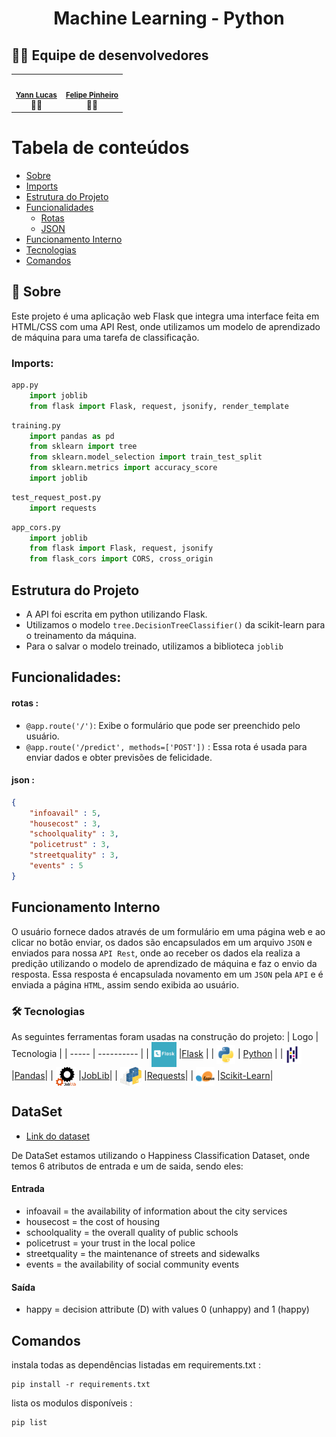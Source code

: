 <h1 align='center'>
    <p>Machine Learning - Python</p>
</h1>

## 🙋‍♂️ Equipe de desenvolvedores
<table align='center'>
  <tr>
    <td align="center">
        <img style="border-radius: 50%;" src="https://avatars.githubusercontent.com/u/101208372?v=4" width="100px;" alt=""/><br /><sub><b><a href="https://github.com/Y4nnLS">Yann Lucas</a></b></sub></a><br />👨‍🚀</a></td>
    <td align="center">
        <img style="border-radius: 50%;" src="https://avatars.githubusercontent.com/u/60533993?v=4" width="100px;" alt=""/><br /><sub><b><a href="https://github.com/Ypsiloon">Felipe Pinheiro</a></b></sub></a><br />👨‍🚀</td>
  </table>

Tabela de conteúdos
=================
<!--ts-->
   * [Sobre](#📘-sobre)
   * [Imports](#imports)
   * [Estrutura do Projeto](#estrutura-do-projeto)
   * [Funcionalidades](#funcionalidades)
      * [Rotas](#rotas)
      * [JSON](#json)
   * [Funcionamento Interno](#funcionamento-interno)
   * [Tecnologias](#🛠-tecnologias)
   * [Comandos](#comandos)
<!--te-->

## 📘 Sobre

Este projeto é uma aplicação web Flask que integra uma interface feita em HTML/CSS com uma API Rest, onde utilizamos um modelo de aprendizado de máquina para uma tarefa de classificação.

### Imports:
```py
app.py
    import joblib
    from flask import Flask, request, jsonify, render_template
```
```py
training.py
    import pandas as pd
    from sklearn import tree
    from sklearn.model_selection import train_test_split
    from sklearn.metrics import accuracy_score
    import joblib
```
```py
test_request_post.py
    import requests
```
```py
app_cors.py
    import joblib
    from flask import Flask, request, jsonify
    from flask_cors import CORS, cross_origin
```

## Estrutura do Projeto
- A API foi escrita em python utilizando Flask.
- Utilizamos o modelo `tree.DecisionTreeClassifier()` da scikit-learn para o treinamento da máquina.
- Para o salvar o modelo treinado, utilizamos a biblioteca `joblib`

## Funcionalidades:
#### rotas :
- `@app.route('/')`: Exibe o formulário que pode ser preenchido pelo usuário.
- `@app.route('/predict', methods=['POST'])` : Essa rota é usada para enviar dados e obter previsões de felicidade.

#### json :
```json
{
    "infoavail" : 5,
    "housecost" : 3,
    "schoolquality" : 3,
    "policetrust" : 3,
    "streetquality" : 3,
    "events" : 5
}
```

## Funcionamento Interno

O usuário fornece dados através de um formulário em uma página web e ao clicar no botão enviar, os dados são encapsulados em um arquivo `JSON` e enviados para nossa `API Rest`, onde ao receber os dados ela realiza a predição utilizando o modelo de aprendizado de máquina e faz o envio da resposta. Essa resposta é encapsulada novamento em um `JSON` pela `API` e é enviada a página `HTML`, assim sendo exibida ao usuário.
 

### 🛠 Tecnologias

As seguintes ferramentas foram usadas na construção do projeto:
| Logo  | Tecnologia |
| ----- | ---------- |
| <img src="static/flask.png" height='40px' align='center'/> |[Flask](https://flask.palletsprojects.com/en/3.0.x/)  |
| <img src="static/python-original.svg" height='30px' align='center'/> | [Python](https://www.python.org)  |
|<img src="static/pandas-original.svg" height='30px' align='center'/> |[Pandas](https://pandas.pydata.org)| 
| <img src="static/joblib_logo.svg" height='30px' align='center'> |[JobLib](https://joblib.readthedocs.io/en/stable/)| 
| <img src="static/logo-small.2a411bc6.svg" height='30px' align='center'> |[Requests](https://pypi.org/project/requests/)| 
| <img src="static/scikit-learn.png" height='30px' align='center'> |[Scikit-Learn](https://scikit-learn.org/stable/)| 

## DataSet
- [Link do dataset](https://www.kaggle.com/datasets/priyanshusethi/happiness-classification-dataset/data)

De DataSet estamos utilizando o Happiness Classification Dataset, onde temos 6 atributos de entrada e um de saida, sendo eles:

#### Entrada
- infoavail = the availability of information about the city services
- housecost = the cost of housing
- schoolquality = the overall quality of public schools
- policetrust = your trust in the local police
- streetquality = the maintenance of streets and sidewalks
- events = the availability of social community events

#### Saída
- happy = decision attribute (D) with values 0 (unhappy) and 1 (happy) 

## Comandos

<p> instala todas as dependências listadas em requirements.txt :</p>

    pip install -r requirements.txt    

<p> lista os modulos disponíveis : </p> 

    pip list 
